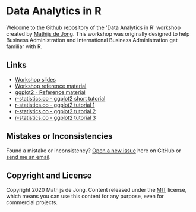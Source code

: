 # Data Analytics in R
Welcome to the Github repository of the 'Data Analytics in R' workshop created by [Mathijs de Jong](https://www.linkedin.com/in/mathijsdejong995/). This workshop was originally designed to help Business Administration and International Business Administration get familiar with R.

## Links
- [Workshop slides](https://github.com/Mathijs995/Data-Analytics-in-R/raw/master/Data%20Analytics%20in%20R%20-%20Presentation.pdf)
- [Workshop reference material](https://colab.research.google.com/drive/1nyVGE7bLh5uxA7OKjiIavo8tfO1so0Ea)
- [ggplot2 - Reference material](https://ggplot2.tidyverse.org/reference/index.html)
- [r-statistics.co - ggplot2 short tutorial](http://r-statistics.co/ggplot2-Tutorial-With-R.html)
- [r-statistics.co - ggplot2 tutorial 1](http://r-statistics.co/Complete-Ggplot2-Tutorial-Part1-With-R-Code.html)
- [r-statistics.co - ggplot2 tutorial 2](http://r-statistics.co/Complete-Ggplot2-Tutorial-Part2-Customizing-Theme-With-R-Code.html)
- [r-statistics.co - ggplot2 tutorial 3](http://r-statistics.co/Top50-Ggplot2-Visualizations-MasterList-R-Code.html)

## Mistakes or Inconsistencies
Found a mistake or inconsistency? [Open a new issue](https://github.com/Mathijs995/Data-Analytics-in-R/issues) here on GitHub or [send me an email](mailto:mathijs@accelerytics.com).

## Copyright and License
Copyright 2020 Mathijs de Jong. Content released under the [MIT](https://github.com/BlackrockDigital/startbootstrap-agency/blob/gh-pages/LICENSE) license, which means you can use this content for any purpose, even for commercial projects.
